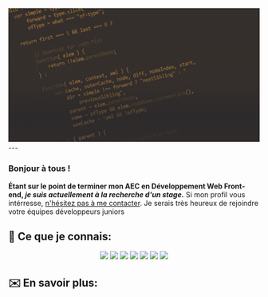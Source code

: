 <img src="https://github.com/CreasyDev/CreasyDev/blob/main/bannerGithub.jpg" />
--- 

### Bonjour à tous ! 

**Étant sur le point de terminer mon AEC en Développement Web Front-end,  _je suis actuellement à la recherche d'un stage._** 
Si mon profil vous intérresse, [n'hésitez pas à me contacter](https://www.google.com). Je serais très heureux de rejoindre votre équipes développeurs juniors

## 🧰 Ce que je connais:
<p align="center">
  <img src="https://img.icons8.com/color/75/000000/html-5.png"/>
  <img src="https://img.icons8.com/color/75/000000/css3.png"/>
  <img src="https://img.icons8.com/color/75/000000/sass.png"/>
  <img src="https://img.icons8.com/color/75/000000/bootstrap.png"/>
  <img src="https://img.icons8.com/color/75/000000/javascript.png"/>
  <img src="https://img.icons8.com/color/75/000000/react-native.png"/>
  <img src="https://img.icons8.com/color/75/000000/angularjs.png"/>
</p>

## ✉️ En savoir plus:
<p align="center">
 
</p>














